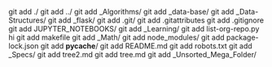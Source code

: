
git add  ./
git add  ../
git add  _Algorithms/
git add  _data-base/
git add  _Data-Structures/
git add  _flask/
git add  .git/
git add  .gitattributes
git add  .gitignore
git add  JUPYTER_NOTEBOOKS/
git add  _Learning/
git add  list-org-repo.py hi
git add  makefile
git add  _Math/
git add  node_modules/
git add  package-lock.json
git add  __pycache__/
git add  README.md
git add  robots.txt
git add  _Specs/
git add  tree2.md
git add  tree.md
git add  _Unsorted_Mega_Folder/